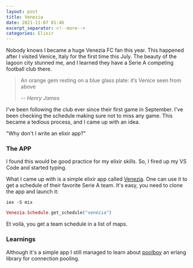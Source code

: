 ```yaml
---
layout: post
title: Venezia
date: 2021-11-07 01:46
excerpt_separator: <!--more-->
categories: Elixir
---
```

Nobody knows I became a huge Venezia FC fan this year. This happened after I visited Venice, Italy for the first time this July.
The beauty of the lagoon city stunned me, and I learned they have a Serie A competing football club there. 

<!--more-->

> An orange gem resting on a blue glass plate: it’s Venice seen from above
>
> -- <cite>Henry James</cite>

I've been following the club ever since their first game in September. I've been checking the schedule making sure not to miss any game. This became a tedious process, and I came up with an idea. 

"Why don't I write an elixir app?"

### The APP

I found this would be good practice for my elixir skills. So, I fired up my VS Code and started typing.

What I came up with is a simple elixir app called [Venezia](https://github.com/grzegorz-jakubiak/venezia). One can use it to get a schedule of their favorite Serie A team. It's easy, you need to clone the app and launch it:
```
iex -S mix
```

```elixir
Venezia.Schedule.get_schedule("venezia")
```

Et voilà, you get a team schedule in a list of maps.

### Learnings

Although it's a simple app I still managed to learn about [poolboy](https://github.com/devinus/poolboy) an erlang library for connection pooling.